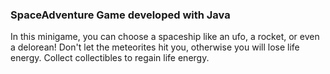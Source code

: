 ### SpaceAdventure Game developed with Java

In this minigame, you can choose a spaceship like an ufo, a rocket, or even a delorean! Don't let the meteorites hit you, otherwise you will lose life energy. Collect collectibles to regain life energy. 
